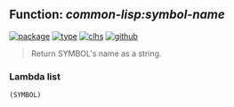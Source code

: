 ## Function: ***common-lisp:symbol-name***
[![package](https://img.shields.io/badge/Package-COMMON--LISP-5f9ea0.svg?style=social&colorA=999999)](../) [![type](https://img.shields.io/badge/Type-Function-5f9ea0.svg?style=social&colorA=999999)](../#function) [![clhs](https://img.shields.io/badge/CLHS-SYMBOL--NAME-5f9ea0.svg?style=social&colorA=999999)](http://www.lispworks.com/documentation/HyperSpec/Body/f_symb_2.htm) [![github](https://img.shields.io/badge/GitHub-View_the_source-5f9ea0.svg?style=social&colorA=999999&logo=github)](https://github.com/sbcl/sbcl/blob/master/src/code/symbol.lisp/) 

> Return SYMBOL's name as a string.

### Lambda list
```
(SYMBOL)
```
